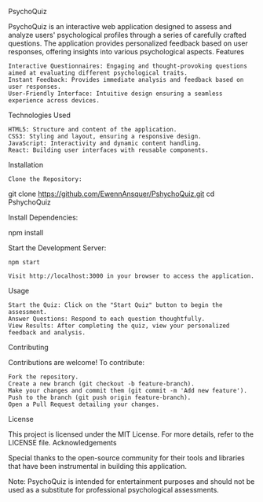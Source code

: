 PsychoQuiz

PsychoQuiz is an interactive web application designed to assess and analyze users' psychological profiles through a series of carefully crafted questions. The application provides personalized feedback based on user responses, offering insights into various psychological aspects.
Features

    Interactive Questionnaires: Engaging and thought-provoking questions aimed at evaluating different psychological traits.
    Instant Feedback: Provides immediate analysis and feedback based on user responses.
    User-Friendly Interface: Intuitive design ensuring a seamless experience across devices.

Technologies Used

    HTML5: Structure and content of the application.
    CSS3: Styling and layout, ensuring a responsive design.
    JavaScript: Interactivity and dynamic content handling.
    React: Building user interfaces with reusable components.

Installation

    Clone the Repository:

git clone https://github.com/EwennAnsquer/PshychoQuiz.git
cd PshychoQuiz

Install Dependencies:

npm install

Start the Development Server:

    npm start

    Visit http://localhost:3000 in your browser to access the application.

Usage

    Start the Quiz: Click on the "Start Quiz" button to begin the assessment.
    Answer Questions: Respond to each question thoughtfully.
    View Results: After completing the quiz, view your personalized feedback and analysis.

Contributing

Contributions are welcome! To contribute:

    Fork the repository.
    Create a new branch (git checkout -b feature-branch).
    Make your changes and commit them (git commit -m 'Add new feature').
    Push to the branch (git push origin feature-branch).
    Open a Pull Request detailing your changes.

License

This project is licensed under the MIT License. For more details, refer to the LICENSE file.
Acknowledgements

Special thanks to the open-source community for their tools and libraries that have been instrumental in building this application.

Note: PsychoQuiz is intended for entertainment purposes and should not be used as a substitute for professional psychological assessments.
